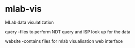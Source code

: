 # mlab-vis
MLab data visulatization


query -files to perform NDT query and ISP look up for the data


website -contains files for mlab visualisation web interface


